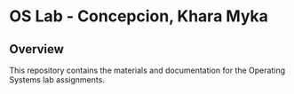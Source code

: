 # OS Lab - Concepcion, Khara Myka

## Overview
This repository contains the materials and documentation for the Operating Systems lab assignments. 
